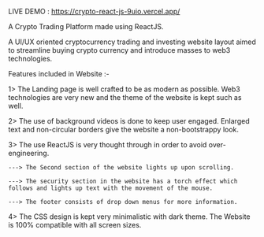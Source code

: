 LIVE DEMO : https://crypto-react-js-9uio.vercel.app/

A Crypto Trading Platform made using ReactJS.

A UI/UX oriented cryptocurrency trading and investing website layout aimed to streamline buying crypto currency and introduce masses to web3 technologies.

Features included in Website :-

1> The Landing page is well crafted to be as modern as possible. Web3 technologies are very new and the theme of the website is kept such as well.

2> The use of background videos is done to keep user engaged. Enlarged text and non-circular borders give the website a non-bootstrappy look.

3> The use ReactJS is very thought through in order to avoid over-engineering.

    ---> The Second section of the website lights up upon scrolling. 
  
    ---> The security section in the website has a torch effect which follows and lights up text with the movement of the mouse. 
    
    ---> The footer consists of drop down menus for more information.

4> The CSS design is kept very minimalistic with dark theme. The Website is 100% compatible with all screen sizes.
